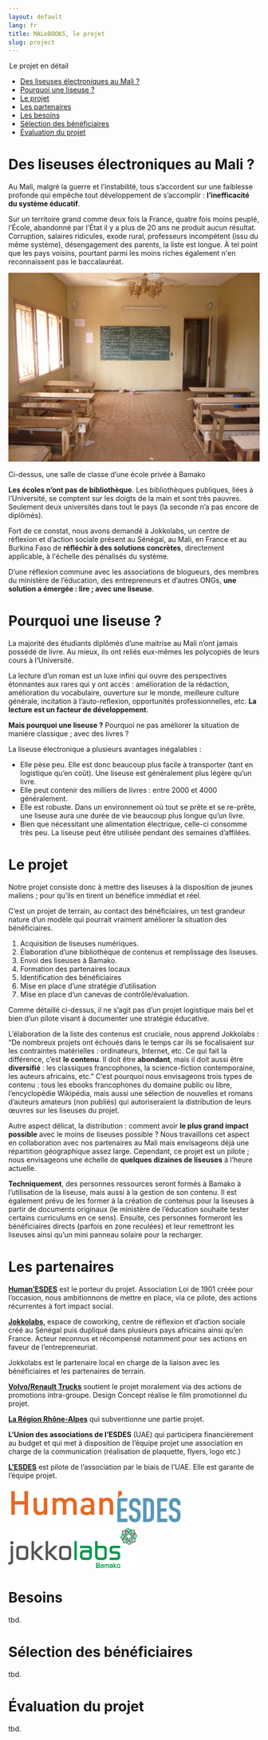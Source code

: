 ```yaml
---
layout: default
lang: fr
title: MALeBOOKS, le projet
slug: project
---
```


<legend>Le projet en détail</legend>

* [Des liseuses électroniques au Mali ?](#intro)
* [Pourquoi une liseuse ?](#pourquoi)
* [Le projet](#le-projet)
* [Les partenaires](#partenaires)
* [Les besoins](#besoins)
* [Sélection des bénéficiaires](#distribution)
* [Évaluation du projet](#evaluation)

# <a name="intro"></a>Des liseuses électroniques au Mali ?

Au Mali, malgré la guerre et l’instabilité, tous s’accordent sur une faiblesse profonde qui empêche tout développement de s’accomplir : __l’inefficacité du système éducatif__.

Sur un territoire grand comme deux fois la France, quatre fois moins peuplé, l’École, abandonné par l’État il y a plus de 20 ans ne produit aucun résultat. Corruption, salaires ridicules, exode rural, professeurs incompétent (issu du même système), désengagement des parents, la liste est longue. À tel point que les pays voisins, pourtant parmi les moins riches également n'en reconnaissent pas le baccalauréat.

<div class="imgillus">
    <img src="/medias/bko-classroom.jpg" alt="Une salle de classe à Bamako"/>
    <p>Ci-dessus, une salle de classe d’une école privée à Bamako</p>
</div>

__Les écoles n’ont pas de bibliothèque__. Les bibliothèques publiques, liées à l’Université, se comptent sur les doigts de la main et sont très pauvres. Seulement deux universités dans tout le pays (la seconde n’a pas encore de diplômés).

Fort de ce constat, nous avons demandé à Jokkolabs, un centre de réflexion et d’action sociale présent au Sénégal, au Mali, en France et au Burkina Faso de __réfléchir à des solutions concrètes__, directement applicable, à l'échelle des pénalisés du système.

D’une réflexion commune avec les associations de blogueurs, des membres du ministère de l’éducation, des entrepreneurs et d’autres ONGs, __une solution a émergée : lire ; avec une liseuse__.

# <a name="pourquoi"></a>Pourquoi une liseuse ?

La majorité des étudiants diplômés d’une maitrise au Mali n’ont jamais possédé de livre. Au mieux, ils ont reliés eux-mêmes les polycopiés de leurs cours à l’Université.

La lecture d’un roman est un luxe infini qui ouvre des perspectives étonnantes aux rares qui y ont accès : amélioration de la rédaction, amélioration du vocabulaire, ouverture sur le monde, meilleure culture générale, incitation à l’auto-reflexion, opportunités professionnelles, etc. __La lecture est un facteur de développement__.

__Mais pourquoi une liseuse ?__ Pourquoi ne pas améliorer la situation de manière classique ; avec des livres ?

La liseuse électronique a plusieurs avantages inégalables :

* Elle pèse peu. Elle est donc beaucoup plus facile à transporter (tant en logistique qu’en coût). Une liseuse est généralement plus légère qu’un livre.
* Elle peut contenir des milliers de livres : entre 2000 et 4000 généralement.
* Elle est robuste. Dans un environnement où tout se prête et se re-prête, une liseuse aura une
durée de vie beaucoup plus longue qu’un livre.
* Bien que nécessitant une alimentation électrique, celle-ci consomme très peu. La liseuse peut être utilisée pendant des semaines d’affilées.

# <a name="le-projet"></a>Le projet
Notre projet consiste donc à mettre des liseuses à la disposition de jeunes maliens ; pour qu’ils en tirent un bénéfice immédiat et réel.

C’est un projet de terrain, au contact des bénéficiaires, un test grandeur nature d’un modèle qui pourrait vraiment améliorer la situation des bénéficiaires.

1. Acquisition de liseuses numériques.
1. Élaboration d’une bibliothèque de contenus et remplissage des liseuses.
1. Envoi des liseuses à Bamako.
1. Formation des partenaires locaux
 1. Identification des bénéficiaires
 1. Mise en place d’une stratégie d’utilisation
 1. Mise en place d’un canevas de contrôle/évaluation.

Comme détaillé ci-dessus, il ne s’agit pas d’un projet logistique mais bel et bien d’un pilote visant à documenter une stratégie éducative.

L’élaboration de la liste des contenus est cruciale, nous apprend Jokkolabs : “De nombreux projets ont échoués dans le temps car ils se focalisaient sur les contraintes matérielles : ordinateurs, Internet, etc. Ce qui fait la différence, c’est __le contenu__. Il doit être __abondant__, mais il doit aussi être __diversifié__ : les classiques francophones, la science-fiction contemporaine, les auteurs africains, etc.” C’est pourquoi nous envisageons trois types de contenu : tous les ebooks francophones du domaine public ou libre, l’encyclopédie Wikipédia, mais aussi une sélection de nouvelles et romans d’auteurs amateurs (non publiés) qui autoriseraient la distribution de leurs œuvres sur les liseuses du projet.

Autre aspect délicat, la distribution : comment avoir __le plus grand impact possible__ avec le moins de liseuses possible ? Nous travaillons cet aspect en collaboration avec nos partenaires au Mali mais envisageons déjà une répartition géographique assez large. Cependant, ce projet est un pilote ; nous envisageons une échelle de __quelques dizaines de liseuses__ à l’heure actuelle.

__Techniquement__, des personnes ressources seront formés à Bamako à l’utilisation de la liseuse, mais aussi à la gestion de son contenu. Il est également prévu de les former à la création de contenus pour la liseuses à partir de documents originaux (le ministère de l’éducation souhaite tester certains curriculums en ce sens). Ensuite, ces personnes formeront les bénéficiaires directs (parfois en zone reculées) et leur remettront les liseuses ainsi qu’un mini panneau solaire pour la recharger.

# <a name="partenaires"></a>Les partenaires

__[Human’ESDES](http://humanESDES.org)__ est le porteur du projet. Association Loi de 1901 créée pour l’occasion, nous ambitionnons de mettre en place, via ce pilote, des actions récurrentes à fort impact social.

__[Jokkolabs](http://jokkolabs.net)__, espace de coworking, centre de réflexion et d’action sociale créé au Sénégal puis dupliqué dans plusieurs pays africains ainsi qu’en France. Acteur reconnus et récompensé notamment pour ses actions en faveur de l’entrepreneuriat.

Jokkolabs est le partenaire local en charge de la liaison avec les bénéficiaires et les partenaires de terrain.

__[Volvo/Renault Trucks](http://www.renault-trucks.com/)__ soutient le projet moralement via des actions de promotions intra-groupe. Design Concept réalise le film promotionnel du projet.

__[La Région Rhône-Alpes](http://www.rhonealpes.fr/)__ qui subventionne une partie projet.

__L’Union des associations de l’ESDES__ (UAE) qui participera financièrement au budget et qui met à disposition de l’équipe projet une association en charge de la communication (réalisation de plaquette, flyers, logo etc.)

__[L’ESDES](http://www.esdes.fr)__ est pilote de l’association par le biais de l’UAE. Elle est garante de l’équipe projet.

<a href="http://humanESDES.org"><img src="/medias/human-esdes.png" height="80" /></a> <a href="http://jokkolabs.net"><img src="/medias/jokkolabs.png" height="80" /></a>


# <a name="besoins"></a>Besoins

tbd.

# <a name="distribution"></a>Sélection des bénéficiaires

tbd.

# <a name="evaluation"></a>Évaluation du projet

tbd.